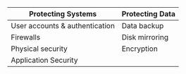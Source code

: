 | Protecting Systems             | Protecting Data |
| ------------------------------ | --------------- |
| User accounts & authentication | Data backup     |
| Firewalls                      | Disk mirroring  |
| Physical security              | Encryption      |
| Application Security           |                 |
